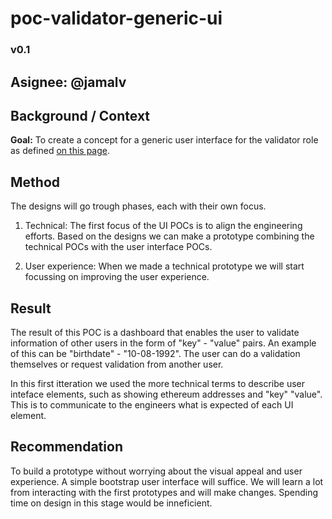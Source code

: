 # poc-validator-generic-ui
### v0.1

## Asignee: @jamalv

## Background / Context
**Goal:** To create a concept for a generic user interface for the validator role as defined [on this page](https://foundation.forus.io/en/platform/).

## Method
The designs will go trough phases, each with their own focus. 

1. Technical: The first focus of the UI POCs is to align the engineering efforts. Based on the designs we can make a prototype combining the technical POCs with the user interface POCs. 

2. User experience: When we made a technical prototype we will start focussing on improving the user experience.

## Result
The result of this POC is a dashboard that enables the user to validate information of other users in the form of "key" - "value" pairs. An example of this can be "birthdate" - "10-08-1992". The user can do a validation themselves or request validation from another user.

In this first itteration we used the more technical terms to describe user inteface elements, such as showing ethereum addresses and "key" "value". This is to communicate to the engineers what is expected of each UI element.

## Recommendation
To build a prototype without worrying about the visual appeal and user experience. A simple bootstrap user interface will suffice. We will learn a lot from interacting with the first prototypes and will make changes. Spending time on design in this stage would be inneficient.
